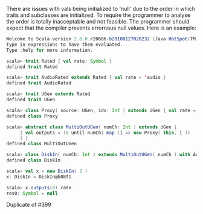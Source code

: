 There are issues with vals being initialized to 'null' due to the order in which traits and subclasses are initialized. To require the programmer to analyse the order is totally inacceptable and not feasible. The programmer should expect that the compiler prevents errornous null values. Here is an example:

```scala
Welcome to Scala version 2.8.0.r20686-b20100127020232 (Java HotSpot(TM) Client VM, Java 1.6.0_17).
Type in expressions to have them evaluated.
Type :help for more information.

scala> trait Rated { val rate: Symbol }
defined trait Rated

scala> trait AudioRated extends Rated { val rate = 'audio }
defined trait AudioRated

scala> trait UGen extends Rated                            
defined trait UGen

scala> class Proxy( source: UGen, idx: Int ) extends UGen { val rate = source.rate }
defined class Proxy

scala> abstract class MultiOutUGen( numCh: Int ) extends UGen {
     | val outputs = (0 until numCh) map (i => new Proxy( this, i ))
     | }
defined class MultiOutUGen

scala> class DiskIn( numCh: Int ) extends MultiOutUGen( numCh ) with AudioRated
defined class DiskIn

scala> val x = new DiskIn( 2 )
x: DiskIn = DiskIn@b08f1

scala> x.outputs(0).rate
res0: Symbol = null
```
Duplicate of #399
